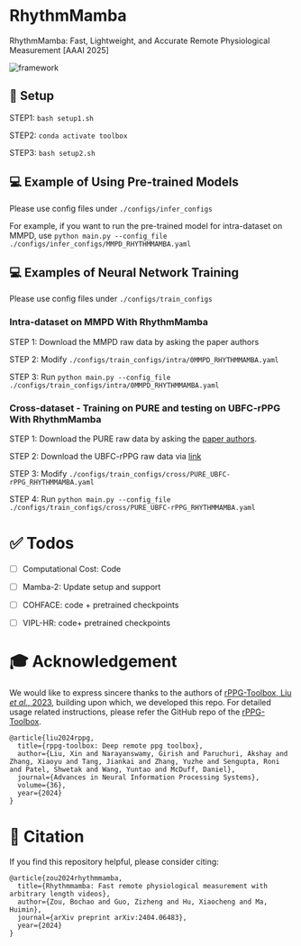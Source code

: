 # RhythmMamba

RhythmMamba: Fast, Lightweight, and Accurate Remote Physiological Measurement [AAAI 2025]

![framework](./figures/framework.jpg)



## :wrench: Setup

STEP1: `bash setup1.sh` 

STEP2: `conda activate toolbox` 

STEP3: `bash setup2.sh` 




## :computer: Example of Using Pre-trained Models 

Please use config files under `./configs/infer_configs`

For example, if you want to run the pre-trained model for intra-dataset on MMPD, use `python main.py --config_file ./configs/infer_configs/MMPD_RHYTHMMAMBA.yaml`

## :computer: Examples of Neural Network Training

Please use config files under `./configs/train_configs`

### Intra-dataset on MMPD With RhythmMamba

STEP 1: Download the MMPD raw data by asking the paper authors

STEP 2: Modify `./configs/train_configs/intra/0MMPD_RHYTHMMAMBA.yaml` 

STEP 3: Run `python main.py --config_file ./configs/train_configs/intra/0MMPD_RHYTHMMAMBA.yaml` 

### Cross-dataset - Training on PURE and testing on UBFC-rPPG With RhythmMamba

STEP 1: Download the PURE raw data by asking the [paper authors](https://www.tu-ilmenau.de/universitaet/fakultaeten/fakultaet-informatik-und-automatisierung/profil/institute-und-fachgebiete/institut-fuer-technische-informatik-und-ingenieurinformatik/fachgebiet-neuroinformatik-und-kognitive-robotik/data-sets-code/pulse-rate-detection-dataset-pure).

STEP 2: Download the UBFC-rPPG raw data via [link](https://sites.google.com/view/ybenezeth/ubfcrppg)

STEP 3: Modify `./configs/train_configs/cross/PURE_UBFC-rPPG_RHYTHMMAMBA.yaml` 

STEP 4: Run `python main.py --config_file ./configs/train_configs/cross/PURE_UBFC-rPPG_RHYTHMMAMBA.yaml` 




# ✅ Todos
- [ ] Computational Cost: Code

- [ ] Mamba-2: Update setup and support

- [ ] COHFACE: code + pretrained checkpoints

- [ ] VIPL-HR: code+ pretrained checkpoints

  


# 🎓 Acknowledgement

We would like to express sincere thanks to the authors of [rPPG-Toolbox, Liu *et al.*, 2023](https://proceedings.neurips.cc/paper_files/paper/2023/hash/d7d0d548a6317407e02230f15ce75817-Abstract-Datasets_and_Benchmarks.html), building upon which, we developed this repo. For detailed usage related instructions, please refer the GitHub repo of the [rPPG-Toolbox](https://github.com/ubicomplab/rPPG-Toolbox).
```
@article{liu2024rppg,
  title={rppg-toolbox: Deep remote ppg toolbox},
  author={Liu, Xin and Narayanswamy, Girish and Paruchuri, Akshay and Zhang, Xiaoyu and Tang, Jiankai and Zhang, Yuzhe and Sengupta, Roni and Patel, Shwetak and Wang, Yuntao and McDuff, Daniel},
  journal={Advances in Neural Information Processing Systems},
  volume={36},
  year={2024}
}
```



# 📜 Citation

If you find this repository helpful, please consider citing:

```
@article{zou2024rhythmmamba,
  title={Rhythmmamba: Fast remote physiological measurement with arbitrary length videos},
  author={Zou, Bochao and Guo, Zizheng and Hu, Xiaocheng and Ma, Huimin},
  journal={arXiv preprint arXiv:2404.06483},
  year={2024}
}
```

